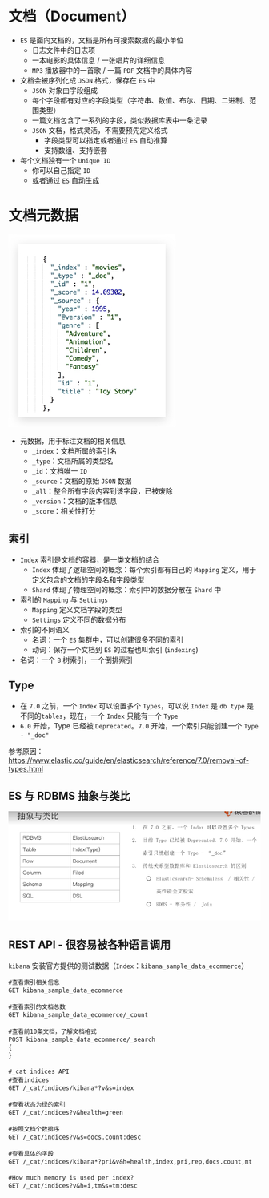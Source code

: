 # 文档（Document）

- `ES` 是面向文档的，文档是所有可搜索数据的最小单位
  - 日志文件中的日志项
  - 一本电影的具体信息 / 一张唱片的详细信息
  - `MP3` 播放器中的一首歌 / 一篇 `PDF` 文档中的具体内容
- 文档会被序列化成 `JSON` 格式，保存在 `ES` 中
  - `JSON` 对象由字段组成
  - 每个字段都有对应的字段类型（字符串、数值、布尔、日期、二进制、范围类型）
  - 一篇文档包含了一系列的字段，类似数据库表中一条记录
  - `JSON` 文档，格式灵活，不需要预先定义格式
    - 字段类型可以指定或者通过 `ES` 自动推算
    - 支持数组、支持嵌套
- 每个文档独有一个 `Unique ID`
  - 你可以自己指定 `ID`
  - 或者通过 `ES` 自动生成
  
# 文档元数据

![ES元数据示例](./images/ES元数据示例.jpg)

- 元数据，用于标注文档的相关信息
  - `_index`：文档所属的索引名
  - `_type`：文档所属的类型名
  - `_id`：文档唯一 `ID`
  - `_source`：文档的原始 `JSON` 数据
  - `_all`：整合所有字段内容到该字段，已被废除
  - `_version`：文档的版本信息
  - `_score`：相关性打分

## 索引

- `Index` 索引是文档的容器，是一类文档的结合
  - `Index` 体现了逻辑空间的概念：每个索引都有自己的 `Mapping` 定义，用于定义包含的文档的字段名和字段类型
  - `Shard` 体现了物理空间的概念：索引中的数据分散在 `Shard` 中
- 索引的 `Mapping` 与 `Settings`
  - `Mapping` 定义文档字段的类型
  - `Settings` 定义不同的数据分布
- 索引的不同语义
  - 名词：一个 `ES` 集群中，可以创建很多不同的索引
  - 动词：保存一个文档到 `ES` 的过程也叫索引 (`indexing`)
- 名词：一个 `B` 树索引，一个倒排索引

## Type

- 在 `7.0` 之前，一个 `Index` 可以设置多个 `Types`，可以说 `Index` 是 `db type` 是不同的`tables`，现在，一个 `Index` 只能有一个 `Type`
- `6.0` 开始，Type 已经被 `Deprecated`。`7.0` 开始，一个索引只能创建一个 `Type - "_doc"`

参考原因：<https://www.elastic.co/guide/en/elasticsearch/reference/7.0/removal-of-types.html>  

## ES 与 RDBMS 抽象与类比

![ES与RDBMS对比](./images/ES与RDBMS对比.jpg)

## REST API - 很容易被各种语言调用

`kibana` 安装官方提供的测试数据（`Index`：`kibana_sample_data_ecommerce`）

```
#查看索引相关信息
GET kibana_sample_data_ecommerce

#查看索引的文档总数
GET kibana_sample_data_ecommerce/_count

#查看前10条文档，了解文档格式
POST kibana_sample_data_ecommerce/_search
{
}

#_cat indices API
#查看indices
GET /_cat/indices/kibana*?v&s=index

#查看状态为绿的索引
GET /_cat/indices?v&health=green

#按照文档个数排序
GET /_cat/indices?v&s=docs.count:desc

#查看具体的字段
GET /_cat/indices/kibana*?pri&v&h=health,index,pri,rep,docs.count,mt

#How much memory is used per index?
GET /_cat/indices?v&h=i,tm&s=tm:desc

```
